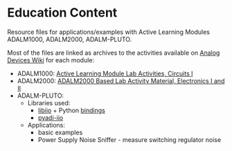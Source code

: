 # Education Content

Resource files for applications/examples with Active Learning Modules ADALM1000, ADALM2000, ADALM-PLUTO.

Most of the files are linked as archives to the activities available on [Analog Devices Wiki](https://wiki.analog.com/) for each module:

- ADALM1000: [Active Learning Module Lab Activities, Circuits I](https://wiki.analog.com/university/courses/alm1k/alm_circuits_lab_outline)
- ADALM2000: [ADALM2000 Based Lab Activity Material, Electronics I and II](https://wiki.analog.com/university/courses/electronics/labs)
- ADALM-PLUTO:
  - Libraries used: 
    - [libiio](https://www.github.com/analogdevicesinc/libiio) + Python [bindings](https://github.com/analogdevicesinc/libiio/tree/master/bindings/python) 
    - [pyadi-iio](https://github.com/analogdevicesinc/pyadi-iio)
  - Applications:
    - basic examples
    - Power Supply Noise Sniffer - measure switching regulator noise

